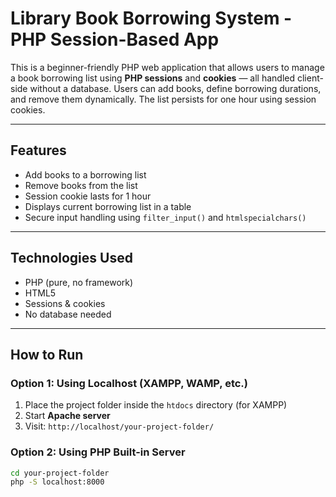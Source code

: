 #  Library Book Borrowing System - PHP Session-Based App

This is a beginner-friendly PHP web application that allows users to manage a book borrowing list using **PHP sessions** and **cookies** — all handled client-side without a database. Users can add books, define borrowing durations, and remove them dynamically. The list persists for one hour using session cookies.

---

##  Features

-  Add books to a borrowing list
-  Remove books from the list
-  Session cookie lasts for 1 hour
-  Displays current borrowing list in a table
-  Secure input handling using `filter_input()` and `htmlspecialchars()`

---

##  Technologies Used

- PHP (pure, no framework)
- HTML5
- Sessions & cookies
- No database needed

---

## How to Run

### Option 1: Using Localhost (XAMPP, WAMP, etc.)
1. Place the project folder inside the `htdocs` directory (for XAMPP)
2. Start **Apache server**
3. Visit: `http://localhost/your-project-folder/`

### Option 2: Using PHP Built-in Server
```bash
cd your-project-folder
php -S localhost:8000
